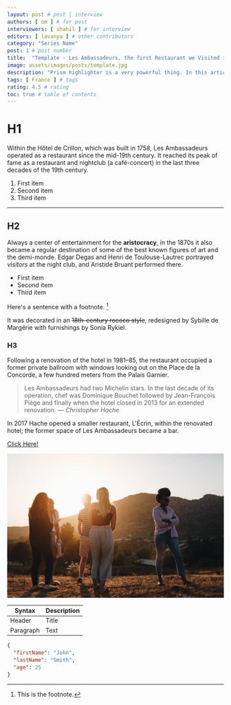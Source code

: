 ```yaml
---
layout: post # post | interview
authors: [ om ] # for post
interviewers: [ shahil ] # for interview
editors: [ lavanya ] # other contributors
category: "Series Name"
post: 1 # post number
title:  "Template - Les Ambassadeurs, the first Restaurant we Visited in Paris"
image: assets/images/posts/template.jpg
description: "Prism highlighter is a very powerful thing. In this article I'm going to show you what you can actually do with it, some tricks and tips while editing your post. Tocs is also enabled as you can see in summary." # description (appears at the start of post)
tags: [ France ] # tags
rating: 4.5 # rating
toc: true # table of contents
---
```


# H1
Within the Hôtel de Crillon, which was built in 1758, Les Ambassadeurs operated as a restaurant since the mid-19th century. It reached its peak of fame as a restaurant and nightclub (a café-concert) in the last three decades of the 19th century. 

1. First item
2. Second item
3. Third item

---

## H2
Always a center of entertainment for the **aristocracy**, in the 1870s it also became a regular destination of some of the best known figures of art and the demi-monde. Edgar Degas and Henri de Toulouse-Lautrec portrayed *visitors* at the night club, and Aristide Bruant performed there.

- First item
- Second item
- Third item





Here's a sentence with a footnote. [^1]

It was decorated in an ~~18th-century rococo style~~, redesigned by Sybille de Margérie with furnishings by Sonia Rykiel.

### H3
Following a renovation of the hotel in 1981–85, the restaurant occupied a former private ballroom with windows looking out on the Place de la Concorde, a few hundred meters from the Palais Garnier. 

> Les Ambassadeurs had two Michelin stars. In the last decade of its operation, chef was Dominique Bouchet  followed by Jean-François Piège and finally when the hotel closed in 2013 for an extended renovation. <cite>— Christopher Hache<cite>

In 2017 Hache opened a smaller restaurant, L'Écrin, within the renovated hotel; the former space of Les Ambassadeurs became a bar.

[Click Here!](https://www.example.com)

![alt text](/assets/images/posts/template.jpg)

| Syntax | Description |
| ----------- | ----------- |
| Header | Title |
| Paragraph | Text |

```json
{
  "firstName": "John",
  "lastName": "Smith",
  "age": 25
}
```

[^1]: This is the footnote.